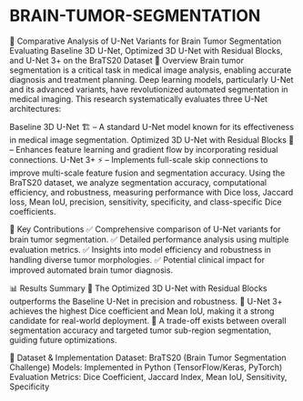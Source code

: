 # BRAIN-TUMOR-SEGMENTATION
🧠 Comparative Analysis of U-Net Variants for Brain Tumor Segmentation
Evaluating Baseline 3D U-Net, Optimized 3D U-Net with Residual Blocks, and U-Net 3+ on the BraTS20 Dataset
📌 Overview
Brain tumor segmentation is a critical task in medical image analysis, enabling accurate diagnosis and treatment planning. Deep learning models, particularly U-Net and its advanced variants, have revolutionized automated segmentation in medical imaging. This research systematically evaluates three U-Net architectures:

Baseline 3D U-Net 🏗️ – A standard U-Net model known for its effectiveness in medical image segmentation.
Optimized 3D U-Net with Residual Blocks 🔄 – Enhances feature learning and gradient flow by incorporating residual connections.
U-Net 3+ ⚡ – Implements full-scale skip connections to improve multi-scale feature fusion and segmentation accuracy.
Using the BraTS20 dataset, we analyze segmentation accuracy, computational efficiency, and robustness, measuring performance with Dice loss, Jaccard loss, Mean IoU, precision, sensitivity, specificity, and class-specific Dice coefficients.

🚀 Key Contributions
✅ Comprehensive comparison of U-Net variants for brain tumor segmentation.
✅ Detailed performance analysis using multiple evaluation metrics.
✅ Insights into model efficiency and robustness in handling diverse tumor morphologies.
✅ Potential clinical impact for improved automated brain tumor diagnosis.

📊 Results Summary
🔹 The Optimized 3D U-Net with Residual Blocks outperforms the Baseline U-Net in precision and robustness.
🔹 U-Net 3+ achieves the highest Dice coefficient and Mean IoU, making it a strong candidate for real-world deployment.
🔹 A trade-off exists between overall segmentation accuracy and targeted tumor sub-region segmentation, guiding future optimizations.

📂 Dataset & Implementation
Dataset: BraTS20 (Brain Tumor Segmentation Challenge)
Models: Implemented in Python (TensorFlow/Keras, PyTorch)
Evaluation Metrics: Dice Coefficient, Jaccard Index, Mean IoU, Sensitivity, Specificity
